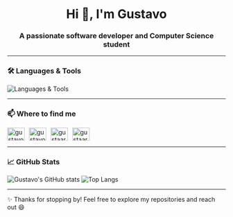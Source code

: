 <h1 align="center">Hi 👋, I'm Gustavo</h1>
<h3 align="center">A passionate software developer and Computer Science student</h3>

---

### 🛠️ Languages & Tools

![Languages & Tools](https://skillicons.dev/icons?i=java,spring,python,fastapi,js,ts,vuejs,pinia,tailwind,docker,linux,grafana,arduino,raspberrypi,c,cpp,opencv,selenium,postgres,sqlite&perline=10)

---

### 📫 Where to find me

<div style="display: flex; gap: 10px;">
  <a 
    href="https://linkedin.com/in/gustavoaragaoo" 
    target="blank"
  >
    <img align="center"
      src="https://raw.githubusercontent.com/rahuldkjain/github-profile-readme-generator/master/src/images/icons/Social/linked-in-alt.svg"
      alt="gustavoaragaoo" 
      height="30" 
      width="40" 
    />
  </a>
  <a 
    href="https://stackoverflow.com/users/gustavohenriquearagaosilva" 
    target="blank"
  >
    <img 
      align="center"
      src="https://raw.githubusercontent.com/rahuldkjain/github-profile-readme-generator/master/src/images/icons/Social/stack-overflow.svg"
      alt="gustavohenriquearagaosilva" 
      height="30" 
      width="40" 
    />
  </a>
  <a 
    href="https://kaggle.com/gustaaragao" 
    target="blank"
  >
    <img 
      align="center"
      src="https://raw.githubusercontent.com/rahuldkjain/github-profile-readme-generator/master/src/images/icons/Social/kaggle.svg"
      alt="gustaaragao" 
      height="30" 
      width="40" 
    />
  </a>
  <a 
    href="https://codeforces.com/profile/gustaaragao" 
    target="blank"
  >
    <img 
      align="center"
      src="https://raw.githubusercontent.com/rahuldkjain/github-profile-readme-generator/master/src/images/icons/Social/codeforces.svg"
      alt="gustaaragao" 
      height="30" 
      width="40" 
    />
  </a>
</div>

---

### 📈 GitHub Stats

![Gustavo's GitHub stats](https://github-readme-stats.vercel.app/api?username=gustavoaragao&show_icons=true&theme=radical)
![Top Langs](https://github-readme-stats.vercel.app/api/top-langs/?username=gustavoaragao&layout=compact&theme=radical)

---

✨ Thanks for stopping by! Feel free to explore my repositories and reach out 😄
